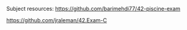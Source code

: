 Subject resources:
https://github.com/barimehdi77/42-piscine-exam

https://github.com/jraleman/42.Exam-C

